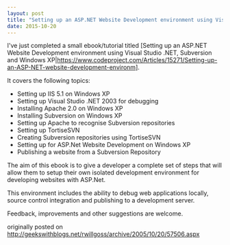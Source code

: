 ```yaml
---
layout: post
title: "Setting up an ASP.NET Website Development environment using Visual Studio .NET, Subversion and Windows XP"
date: 2015-10-20
---
```


I've just completed a small ebook/tutorial titled [Setting up an ASP.NET Website Development environment using Visual Studio .NET, Subversion and Windows XP|https://www.codeproject.com/Articles/15271/Setting-up-an-ASP-NET-website-development-environm].

It covers the following topics:
- Setting up IIS 5.1 on Windows XP
- Setting up Visual Studio .NET 2003 for debugging
- Installing Apache 2.0 on Windows XP
- Installing Subversion on Windows XP
- Setting up Apache to recognise Subversion repositories
- Setting up TortiseSVN
- Creating Subversion repositories using TortiseSVN
- Setting up for ASP.Net Website Development on Windows XP
- Publishing a website from a Subversion Repository

The aim of this ebook is to give a developer a complete set of steps that will allow them to setup their own isolated development environment for developing websites with ASP.Net.

This environment includes the ability to debug web applications locally, source control integration and publishing to a development server.

Feedback, improvements and other suggestions are welcome.

originally posted on http://geekswithblogs.net/rwillgoss/archive/2005/10/20/57506.aspx
